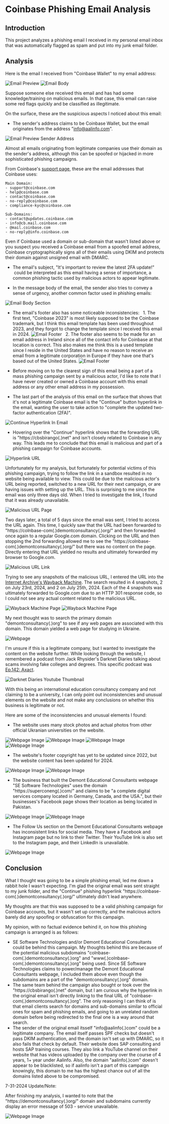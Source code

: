 # Coinbase Phishing Email Analysis

## Introduction

This project analyzes a phishing email I received in my personal email inbox that was automatically flagged as spam and put into my junk email folder.

## Analysis

Here is the email I received from "Coinbase Wallet" to my email address:

![Email Preview](/Images/CPEA-img01.PNG)
![Email Body](/Images/CPEA-img02.PNG)

Suppose someone else received this email and has had some knowledge/training on malicious emails. In that case, this email can raise some red flags quickly and be classified as illegitimate.

On the surface, these are the suspicious aspects I noticed about this email:

- The sender's address claims to be Coinbase Wallet, but the email originates from the address "info@aalinfo.com".

![Email Preview Sender Address](/Images/CPEA-img03.PNG)

Almost all emails originating from legitimate companies use their domain as the sender's address, although this can be spoofed or hijacked in more sophisticated phishing campaigns.

From Coinbase's [support page](https://help.coinbase.com/en/coinbase/privacy-and-security/other/is-this-email-really-from-coinbase), these are the email addresses that Coinbase uses:

```
Main Domain:
- support@coinbase.com
- help@coinbase.com
- contact@coinbase.com
- no-reply@coinbase.com
- compliance-kyc@coinbase.com

Sub-Domains:
- contact@updates.coinbase.com
- info@cb.mail.coinbase.com
- @mail.coinbase.com
- no-reply@info.coinbase.com
```

Even if Coinbase used a domain or sub-domain that wasn't listed above or you suspect you received a Coinbase email from a spoofed email address, Coinbase cryptographically signs all of their emails using DKIM and protects their domain against unsigned email with DMARC.

- The email's subject, "It's important to review the latest 2FA update!"  could be interpreted as this email having a sense of importance, a common phishing tactic used by malicious actors to appear legitimate.

- In the message body of the email, the sender also tries to convey a sense of urgency, another common factor used in phishing emails:

![Email Body Section](/Images/CPEA-img04.PNG)

- The email's footer also has some noticeable inconsistencies:
  1. The first text, "Coinbase 2023" is most likely supposed to be the Coinbase trademark, but I think this email template has been used throughout 2023, and they forgot to change the template since I received this email in 2024.
 ![Email Footer](/Images/CPEA-img05.PNG)
  2. The footer also seems to be made for an email address in Ireland since all of the contact info for Coinbase at that location is correct. This also makes me think this is a used template since I reside in the United States and have no reason to receive an email from a legitimate corporation in Europe if they have one that's based out of the United States.
 ![Email Footer](/Images/CPEA-img06.PNG)

- Before moving on to the clearest sign of this email being a part of a mass phishing campaign sent by a malicious actor, I'd like to note that I have never created or owned a Coinbase account with this email address or any other email address in my possession.

- The last part of the analysis of this email on the surface that shows that it's not a legitimate Coinbase email is the "Continue" button hyperlink in the email, wanting the user to take action to "complete the updated two-factor authentication (2FA)". 

![Continue Hyperlink In Email](/Images/CPEA-img07.PNG)

- Hovering over the "Continue" hyperlink shows that the forwarding URL is "https://cbsbirango(.)net" and isn't closely related to Coinbase in any way. This leads me to conclude that this email is malicious and part of a phishing campaign for Coinbase accounts.

![Hyperlink URL](/Images/CPEA-img08.PNG)

Unfortunately for my analysis, but fortunately for potential victims of this phishing campaign, trying to follow the link in a sandbox resulted in no website being available to view. This could be due to the malicious actor's URL being reported, switched to a new URL for their next campaign, or are having issues with setting up the URL. This is surprising to me since the email was only three days old. When I tried to investigate the link, I found that it was already unavailable.

![Malicious URL Page](/Images/CPEA-img09.PNG)

Two days later, a total of 5 days since the email was sent, I tried to access the URL again. This time, I quickly saw that the URL had been forwarded to "https://colnbase-com(.)demontconsultancy(.)org/" and then forwarded once again to a regular Google.com domain. Clicking on the URL and then stopping the 2nd forwarding allowed me to see the "https://colnbase-com(.)demontconsultancy(.)org/" but there was no content on the page. Directly entering that URL yielded no results and ultimately forwarded my browser to Google.com.

![Malicious URL Link](/Images/CPEA-img10.PNG)

Trying to see any snapshots of the malicious URL, I entered the URL into the [Internet Archive's Wayback Machine](https://web.archive.org/). The search resulted in 4 snapshots, 2 on July 23rd, 2024, and 2 on July 25th, 2024. Each of the 4 snapshots was ultimately forwarded to Google.com due to an HTTP 301 response code, so I could not see any actual content related to the malicious URL.

![Wayback Machine Page](/Images/CPEA-img11.PNG)
![Wayback Machine Page](/Images/CPEA-img12.PNG)

My next thought was to search the primary domain "demontconsultancy(.)org" to see if any web pages are associated with this domain. This domain yielded a web page for studying in Ukraine.

![Webpage](/Images/CPEA-img13.PNG)

I'm unsure if this is a legitimate company, but I wanted to investigate the content on the website further. While looking through the website, I remembered a podcast from Jack Rhysider's Darknet Diaries talking about scams involving fake colleges and degrees. This specific podcast was [Ep.142: Axact](https://www.youtube.com/watch?v=bQ4GnulBKJA).

![Darknet Diaries Youtube Thumbnail](/Images/CPEA-img14.PNG)

With this being an international education consultancy company and not claiming to be a university, I can only point out inconsistencies and unusual elements on the website and not make any conclusions on whether this business is legitimate or not.

Here are some of the inconsistencies and unusual elements I found:

- The website uses many stock photos and actual photos from other official Ukranian universities on the website.

![Webpage Image](/Images/CPEA-img15.PNG)
![Webpage Image](/Images/CPEA-img16.PNG)
![Webpage Image](/Images/CPEA-img17.PNG)
![Webpage Image](/Images/CPEA-img18.PNG)

- The website's footer copyright has yet to be updated since 2022, but the website content has been updated for 2024.

![Webpage Image](/Images/CPEA-img20.PNG)
![Webpage Image](/Images/CPEA-img19.PNG)

- The business that built the Demont Educational Consultants webpage "SE Software Technologies" uses the domain "https://superconeng(.)com/" and claims to be "a complete digital services company located in Germany, Canada, and the USA.", but their businesses's Facebook page shows their location as being located in Pakistan.

![Webpage Image](/Images/CPEA-img21.PNG)
![Webpage Image](/Images/CPEA-img22.PNG)

- The Follow Us section on the Demont Educational Consultants webpage has inconsistent links for social media. They have a Facebook and Instagram page but no link to their Twitter. Their YouTube link is also set to the Instagram page, and their LinkedIn is unavailable.

![Webpage Image](/Images/CPEA-img23.PNG)

## Conclusion

What I thought was going to be a simple phishing email, led me down a rabbit hole I wasn't expecting. I'm glad the original email was sent straight to my junk folder, and the "Continue" phishing hyperlink "https://colnbase-com(.)demontconsultancy(.)org/" ultimately didn't lead anywhere.

My thoughts are that this was supposed to be a valid phishing campaign for Coinbase accounts, but it wasn't set up correctly, and the malicious actors barely did any spoofing or obfuscation for this campaign.

My opinion, with no factual evidence behind it, on how this phishing campaign is arranged is as follows:
- SE Software Technologies and/or Demont Educational Consultants could be behind this campaign. My thoughts behind this are because of the potential malicious subdomains "colnbase-com(.)demontconsultancy(.)org" and "www(.)colnbase-com(.)demontconsultancy(.)org" being used. Since SE Software Technologies claims to power/manage the Demont Educational Consultants webpage, I included them above even though the subdomains are a part of the "demontconsultancy(.)org" domain.
- The same team behind the campaign also bought or took over the "https://cbsbirango(.)net" domain, but I am curious why the hyperlink in the original email isn't directly linking to the final URL of "colnbase-com(.)demontconsultancy(.)org". The only reasoning I can think of is that email clients search for domains and sub-domains similar to official ones for spam and phishing emails, and going to an unrelated random domain before being redirected to the final one is a way around that search.
- The sender of the original email itsself "info@aalinfo(.)com" could be a legitimate company. The email itself passes SPF checks but doesn't pass DKIM authentication, and the domain isn't set up with DMARC, so it also fails that check by default. Their website does SAP consulting and hosts SAP training courses. They also link a YouTube channel on their website that has videos uploaded by the company over the course of 4 years, 1+ year under Aalinfo. Also, the domain "aalinfo(.)com" doesn't appear to be blacklisted, so if aalinfo isn't a part of this campaign knowingly, this domain to me has the highest chance out of all the domains listed above to be compromised.


7-31-2024 Update/Note:

After finishing my analysis, I wanted to note that the "https://demontconsultancy(.)org/" domain and subdomains currently display an error message of 503 - service unavailable.

![Webpage Image](/Images/CPEA-img24.PNG)